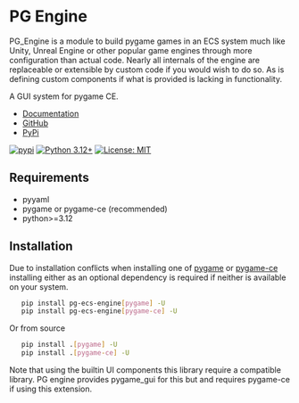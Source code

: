 # PG Engine

PG_Engine is a module to build pygame games in an ECS system much like Unity, Unreal Engine or other popular game engines through more configuration than actual code. Nearly all internals of the engine are replaceable or extensible by custom code if you would wish to do so. As is defining custom components if what is provided is lacking in functionality.

A GUI system for pygame CE.

- [Documentation](https://pg-engine.readthedocs.io/)
- [GitHub](https://github.com/kenzo-staelens/pg_engine)
- [PyPi](https://pypi.org/project/pg_engine/)

[![pypi](https://badge.fury.io/py/pg-ecs-engine.svg)](https://pypi.python.org/pypi/pg-ecs-engine)
[![Python 3.12+](https://img.shields.io/badge/python-3.12+-blue.svg)](https://www.python.org/downloads/release/python-312/)
[![License: MIT](https://img.shields.io/badge/License-LGPL--2.1-yellow.svg)](https://opensource.org/licenses/LGPL-2-1)

## Requirements

- pyyaml
- pygame or pygame-ce (recommended)
- python>=3.12

## Installation

Due to installation conflicts when installing one of [pygame](https://www.pygame.org/) or [pygame-ce](https://pyga.me/) installing either as an optional dependency is required if neither is available on your system.

```bash
   pip install pg-ecs-engine[pygame] -U
   pip install pg-ecs-engine[pygame-ce] -U
```

Or from source

```bash
   pip install .[pygame] -U
   pip install .[pygame-ce] -U
```

Note that using the builtin UI components this library require a compatible library. PG engine provides pygame_gui for this but and requires pygame-ce if using this extension.
